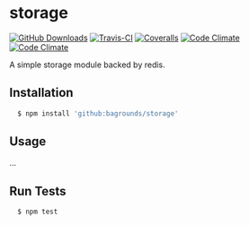 # storage

[![GitHub Downloads][github-img]][github-url]
[![Travis-CI][travis-img]][travis-url]
[![Coveralls][coveralls-img]][coveralls-url]
[![Code Climate][codeclimate-img]][codeclimate-url]
[![Code Climate][codeclimate-issues-img]][codeclimate-issues-url]

A simple storage module backed by redis.

## Installation

``` bash
  $ npm install 'github:bagrounds/storage'
```

## Usage
...


## Run Tests
``` bash
  $ npm test
```

[github-img]: https://img.shields.io/github/downloads/bagrounds/storage/total.svg
[github-url]: https://github.com/bagrounds/storage

[travis-img]: https://img.shields.io/travis/bagrounds/storage/master.svg
[travis-url]: https://travis-ci.org/bagrounds/storage

[coveralls-img]: https://coveralls.io/repos/github/bagrounds/storage/badge.svg?branch=master
[coveralls-url]: https://coveralls.io/github/bagrounds/storage?branch=master

[codeclimate-img]: https://codeclimate.com/github/bagrounds/storage/badges/gpa.svg
[codeclimate-url]: https://codeclimate.com/github/bagrounds/storage

[codeclimate-issues-img]: https://codeclimate.com/github/bagrounds/storage/badges/issue_count.svg
[codeclimate-issues-url]: https://codeclimate.com/github/bagrounds/storage/issues
